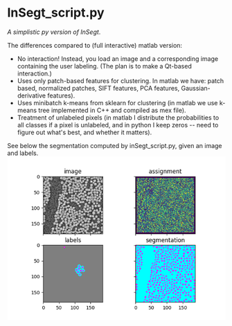 # InSegt_script.py

*A simplistic py version of InSegt*.

The differences compared to (full interactive) matlab version:

* No interaction! Instead, you load an image and a corresponding image containing the user labeling. (The plan is to make a Qt-based interaction.)
* Uses only patch-based features for clustering. In matlab we have: patch based, normalized patches, SIFT features, PCA features, Gaussian-derivative features).
* Uses minibatch k-means from sklearn for clustering (in matlab we use k-means tree implemented in C++ and compiled as mex file).
* Treatment of unlabeled pixels (in matlab I distribute the probabilities to all classes if a pixel is unlabeled, and in python I keep zeros -- need to figure out what's best, and whether it matters). 

See below the segmentation computed by inSegt_script.py, given an image and labels. 
<img src="example_output.png" width = "650">
